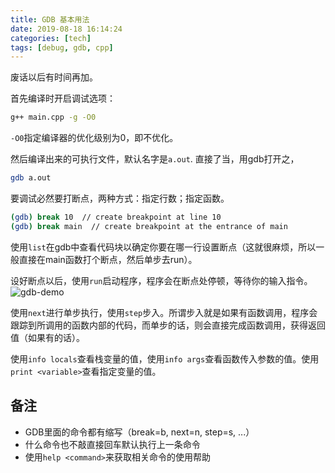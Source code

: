 ```yaml
---
title: GDB 基本用法
date: 2019-08-18 16:14:24
categories: [tech]
tags: [debug, gdb, cpp]
---
```


废话以后有时间再加。

首先编译时开启调试选项：
```bash
g++ main.cpp -g -O0
```
`-O0`指定编译器的优化级别为0，即不优化。

<!--more-->

然后编译出来的可执行文件，默认名字是`a.out`. 直接了当，用gdb打开之，
```bash
gdb a.out
```

要调试必然要打断点，两种方式：指定行数；指定函数。
```bash
(gdb) break 10  // create breakpoint at line 10
(gdb) break main  // create breakpoint at the entrance of main
```
使用`list`在gdb中查看代码块以确定你要在哪一行设置断点（这就很麻烦，所以一般直接在main函数打个断点，然后单步去run）。

设好断点以后，使用`run`启动程序，程序会在断点处停顿，等待你的输入指令。
![gdb-demo](gdb-demo.png)

使用`next`进行单步执行，使用`step`步入。所谓步入就是如果有函数调用，程序会跟踪到所调用的函数内部的代码，而单步的话，则会直接完成函数调用，获得返回值（如果有的话）。

使用`info locals`查看栈变量的值，使用`info args`查看函数传入参数的值。使用`print <variable>`查看指定变量的值。

## 备注

- GDB里面的命令都有缩写（break=b, next=n, step=s, ...）
- 什么命令也不敲直接回车默认执行上一条命令
- 使用`help <command>`来获取相关命令的使用帮助
